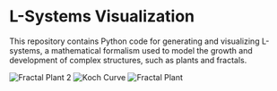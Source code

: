 # L-Systems Visualization
This repository contains Python code for generating and visualizing L-systems, a mathematical formalism used to model the growth and development of complex structures, such as plants and fractals.


![Fractal Plant 2](https://github.com/HanTheDestroyer/L_Systems/assets/123021973/2171d780-962c-4113-b832-9047669c137d)
![Koch  Curve](https://github.com/HanTheDestroyer/L_Systems/assets/123021973/0c0d3369-391f-4901-a2f8-9886ac21a98f)
![Fractal Plant](https://github.com/HanTheDestroyer/L_Systems/assets/123021973/4c459394-7357-4fe8-8aa8-e08f38a3977b)

